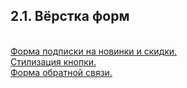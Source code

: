 <h2>2.1. Вёрстка форм</h2>
<br><a href="https://github.com/netology-code/html-2-homeworks/blob/master/forms/news-and-offers-form">Форма подписки на новинки и скидки.</a>
<br><a href="https://github.com/netology-code/html-2-homeworks/blob/master/forms/button-effects">Стилизация кнопки.</a>
<br><a href="https://github.com/netology-code/html-2-homeworks/blob/master/forms/feedback-form">Форма обратной связи.</a>
